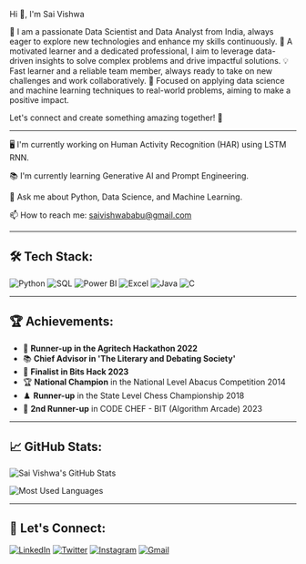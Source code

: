 Hi 👋, I'm Sai Vishwa

🌟 I am a passionate Data Scientist and Data Analyst from India, always eager to explore new technologies and enhance my skills continuously. 🚀 A motivated learner and a dedicated professional, I aim to leverage data-driven insights to solve complex problems and drive impactful solutions. 💡 Fast learner and a reliable team member, always ready to take on new challenges and work collaboratively. 🎯 Focused on applying data science and machine learning techniques to real-world problems, aiming to make a positive impact.

Let's connect and create something amazing together! 🌟

---

🖥️ I'm currently working on Human Activity Recognition (HAR) using LSTM RNN.

📚 I'm currently learning Generative AI and Prompt Engineering.

💬 Ask me about Python, Data Science, and Machine Learning.

📫 How to reach me: [saivishwababu@gmail.com](mailto:saivishwababu@gmail.com)

---

## 🛠️ Tech Stack:
![Python](https://img.shields.io/badge/Python-3776AB?style=for-the-badge&logo=python&logoColor=white)
![SQL](https://img.shields.io/badge/SQL-4479A1?style=for-the-badge&logo=postgresql&logoColor=white)
![Power BI](https://img.shields.io/badge/Power_BI-F2C811?style=for-the-badge&logo=powerbi&logoColor=black)
![Excel](https://img.shields.io/badge/Microsoft_Excel-217346?style=for-the-badge&logo=microsoftexcel&logoColor=white)
![Java](https://img.shields.io/badge/Java-007396?style=for-the-badge&logo=java&logoColor=white)
![C](https://img.shields.io/badge/C-A8B9CC?style=for-the-badge&logo=c&logoColor=white)

---

## 🏆 Achievements:
- 🥈 **Runner-up in the Agritech Hackathon 2022**
- 📚 **Chief Advisor in 'The Literary and Debating Society'**
- 🏅 **Finalist in Bits Hack 2023**
- 🏆 **National Champion** in the National Level Abacus Competition 2014
- ♟️ **Runner-up** in the State Level Chess Championship 2018
- 🥉 **2nd Runner-up** in CODE CHEF - BIT (Algorithm Arcade) 2023

---

## 📈 GitHub Stats:
![Sai Vishwa's GitHub Stats](https://github-readme-stats.vercel.app/api?username=SaiVishwa021&show_icons=true&theme=radical)

![Most Used Languages](https://github-readme-stats.vercel.app/api/top-langs/?username=SaiVishwa021&layout=compact&theme=radical)

---

## 🤝 Let's Connect:
[![LinkedIn](https://img.shields.io/badge/LinkedIn-0A66C2?style=for-the-badge&logo=linkedin&logoColor=white)](https://www.linkedin.com/in/sai-vishwa-b-36203a251/)
[![Twitter](https://img.shields.io/badge/Twitter-1DA1F2?style=for-the-badge&logo=twitter&logoColor=white)](https://x.com/SaiVishwaB)
[![Instagram](https://img.shields.io/badge/Instagram-E4405F?style=for-the-badge&logo=instagram&logoColor=white)](https://l.instagram.com/?u=https%3A%2F%2Fmy.manychat.com%2Fr%3Fact%3D10eb8c6be351ccf013cbab4db62b0927%26u%3D1211106213%26p%3D1283465%26h%3Dc28b270b85&e=AT3smTrpUjPgnBoaQc84zRaCwx54D7lvfcwZOrAjDQAyzC5Hu18qFrNSSkW_Ea1bCjqI9oNpumg2waYjKHO9WrdrUF4dAmLK1z0HR2pYBf8r47hs2YM39A&s=0)
[![Gmail](https://img.shields.io/badge/Gmail-EA4335?style=for-the-badge&logo=gmail&logoColor=white)](mailto:saivishwababu@gmail.com)
